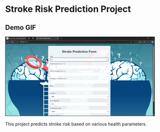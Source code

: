 # Stroke Risk Prediction Project

## Demo GIF

![No Stroke Prediction GIF](https://raw.githubusercontent.com/malek-jlassi/stroke-risk-prediction/master/No-Stroke.gif)

This project predicts stroke risk based on various health parameters.
